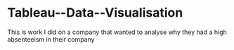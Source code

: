 # Tableau--Data--Visualisation
This is work I did on a company that wanted to analyse why they had a high absenteeism in their company
